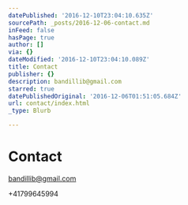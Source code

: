 ```yaml
---
datePublished: '2016-12-10T23:04:10.635Z'
sourcePath: _posts/2016-12-06-contact.md
inFeed: false
hasPage: true
author: []
via: {}
dateModified: '2016-12-10T23:04:10.089Z'
title: Contact
publisher: {}
description: bandillib@gmail.com
starred: true
datePublishedOriginal: '2016-12-06T01:51:05.684Z'
url: contact/index.html
_type: Blurb

---
```

# Contact

bandillib@gmail.com

+41799645994
